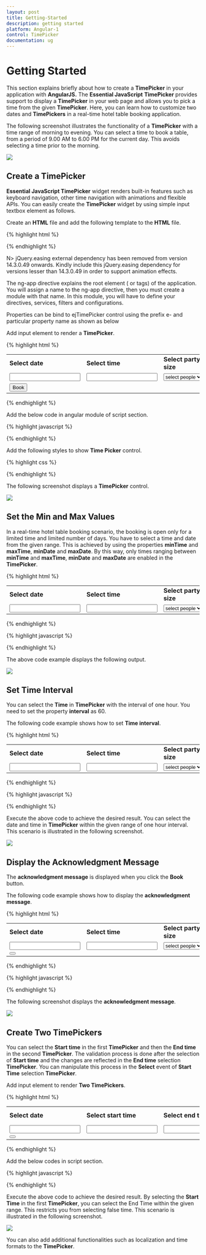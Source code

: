```yaml
---
layout: post
title: Getting-Started
description: getting started
platform: Angular-1
control: TimePicker
documentation: ug
---
```


# Getting Started

This section explains briefly about how to create a **TimePicker** in your application with **AngularJS.** The **Essential JavaScript** **TimePicker** provides support to display a **TimePicker** in your web page and allows you to pick a time from the given **TimePicker**. Here, you can learn how to customize two dates and **TimePickers** in a real-time hotel table booking application. 

The following screenshot illustrates the functionality of a **TimePicker** with a time range of morning to evening. You can select a time to book a table, from a period of 9.00 AM to 6.00 PM for the current day. This avoids selecting a time prior to the morning.

![](/js/TimePicker/Getting-Started_images/Getting-Started_img1.png) 


## Create a TimePicker 

**Essential JavaScript TimePicker** widget renders built-in features such as keyboard navigation, other time navigation with animations and flexible APIs. You can easily create the **TimePicker** widget by using simple input textbox element as follows.

Create an **HTML** file and add the following template to the **HTML** file.

{% highlight html %}

<!DOCTYPE html>
<html lang="en" ng-app="TimeCtrl">
<head>
    <meta name="viewport" content="width=device-width, initial-scale=1.0" charset="utf-8" />
    <!-- Style sheet for default theme (flat azure) -->
    <link href="http://cdn.syncfusion.com/{{ site.releaseversion }}/js/web/flat-azure/ej.web.all.min.css" rel="stylesheet" />
    <!--Scripts-->
    <script src="http://cdn.syncfusion.com/js/assets/external/jquery-1.10.2.min.js"></script>
    <script src="http://cdn.syncfusion.com/{{ site.releaseversion }}/js/web/ej.web.all.min.js"></script>
    <!--Add custom scripts here -->
</head>
<body ng-controller="TimePickerCtrl">
    <!-- add time picker element here -->
</body>
</html>

{% endhighlight %}

N> jQuery.easing external dependency has been removed from version 14.3.0.49 onwards. Kindly include this jQuery.easing dependency for versions lesser than 14.3.0.49 in order to support animation effects.

The ng-app directive explains the root element (<html> or <body> tags) of the application. You will assign a name to the ng-app directive, then you must create a module with that name. In this module, you will have to define your directives, services, filters and configurations.

Properties can be bind to ejTimePicker control using the prefix e- and particular property name as shown as below

Add input element to render a **TimePicker**.

{% highlight html %}

<table>
    <tr>
        <td class="tdclass">Select date</td>
        <td class="tdclass">Select time</td>
        <td class="tdclass">Select party size</td>
    </tr>
    <tr>
        <td class="tdclass">
            <span class="innerdp">
                <input id="datepick" type="text" ej-DatePicker/>
            </span>
        </td>
        <td class="tdclass">
            <span class="innerdp">
                <input id="time" type="text" ej-TimePicker  />
            </span>
        </td>
        <td class="tdclass">
            <span class="innerdp">
                <select name="party_size">
                    <option name="party_size" value="default">select people</option>
                    <option name="party_size" value="5">5 people</option>
                    <option name="party_size" value="10">10 people</option>
                    <option name="party_size" value="15">15 people</option>
                    <option name="party_size" value="20">20 people</option>
                </select>
            </span>
        </td>
    </tr>
    <tr>
        <td class="tdclass">
            <button class="book">Book</button>
        </td>
    </tr>
</table>

{% endhighlight %}


Add the below code in angular module of script section.

{% highlight javascript %}

   <script type="text/javascript">
        angular.module('TimeCtrl', ['ejangular'])
               .controller('TimePickerCtrl', function ($scope) {
               });
    </script>

{% endhighlight %}



Add the following styles to show **Time Picker** control.



{% highlight css %}

<style type="text/css" class="cssStyles">
    .tdclass {
        width: 200px;
        font-weight: bold;
    }

    .innerdp {
        display: inline-block;
    }
</style>

{% endhighlight %}


The following screenshot displays a **TimePicker** control.

![](/js/TimePicker/Getting-Started_images/Getting-Started_img2.png) 


## Set the Min and Max Values

In a real-time hotel table booking scenario, the booking is open only for a limited time and limited number of days. You have to select a time and date from the given range. This is achieved by using the properties **minTime** and **maxTime**, **minDate** and **maxDate**. By this way, only times ranging between **minTime** and **maxTime**, **minDate** and **maxDate** are enabled in the **TimePicker**.

{% highlight html %}

<table>
    <tr>
        <td class="tdclass">Select date</td>
        <td class="tdclass">Select time</td>
        <td class="tdclass">Select party size</td>
    </tr>
    <tr>
        <td class="tdclass">
            <span class="innerdp">
                <input id="datepick" type="text" ej-DatePicker e-value="value" e-minDate="mindate" e-maxDate="maxdate" />
            </span>
        </td>
        <td class="tdclass">
            <span class="innerdp">
                <input id="time" type="text" ej-TimePicker e-minTime="mintime" e-maxTime="maxtime" />
            </span>
        </td>
        <td class="tdclass">
            <span class="innerdp">
                <select name="party_size">
                    <option name="party_size" value="default">select people</option>
                    <option name="party_size" value="5">5 people</option>
                    <option name="party_size" value="10">10 people</option>
                    <option name="party_size" value="15">15 people</option>
                    <option name="party_size" value="20">20 people</option>
                </select>
            </span>
        </td>
    </tr>
</table>

{% endhighlight %}


{% highlight javascript %}

   <script type="text/javascript">
        var curdate = new Date();// mentions the current date.
        var mintime = "9:00 AM"; // mentions the start time.
        var maxtime = "6:00 PM"; // mentions the start time.
        // the following code sets the date range to 30 days from the current date.
        var rangeDate = new Date(curdate.getFullYear(), curdate.getMonth(), curdate.getDate() + 30);
        angular.module('TimeCtrl', ['ejangular'])
            .controller('TimePickerCtrl', function ($scope) {
                $scope.value= curdate;
                $scope.mindate= curdate;
                $scope.maxdate= rangeDate;
                $scope.mintime= mintime;
                $scope.maxtime= maxtime;
        });
    </script>

{% endhighlight %}

The above code example displays the following output.

![](/js/TimePicker/Getting-Started_images/Getting-Started_img3.png) 


## Set Time Interval

You can select the **Time** in **TimePicker** with the interval of one hour. You need to set the property **interval** as 60.

The following code example shows how to set **Time interval**.

{% highlight html %}

<table>
    <tr>
        <td class="tdclass">Select date</td>
        <td class="tdclass">Select time</td>
        <td class="tdclass">Select party size</td>
    </tr>
    <tr>
        <td class="tdclass">
            <span class="innerdp">
                <input id="datepick" type="text" ej-DatePicker e-value="value" e-minDate="mindate" e-maxDate="maxdate" />
            </span>
        </td>
        <td class="tdclass">
            <span class="innerdp">
                <input id="time" type="text" ej-TimePicker e-minTime="mintime" e-maxTime="maxtime" e-interval="interval" e-value="timevalue"/>
            </span>
        </td>
        <td class="tdclass">
            <span class="innerdp">
                <select name="party_size">
                    <option name="party_size" value="default">select people</option>
                    <option name="party_size" value="5">5 people</option>
                    <option name="party_size" value="10">10 people</option>
                    <option name="party_size" value="15">15 people</option>
                    <option name="party_size" value="20">20 people</option>
                </select>
            </span>
        </td>
    </tr>
</table>

{% endhighlight %}


{% highlight javascript %}

<script type="text/javascript">
    var curdate = new Date();// mentions the current date.
    var mintime = "9:00 AM"; // mentions the start time.
    var curtime = "9:00 AM";// mentions the time value.
    var maxtime = "6:00 PM"; // mentions the start time.
    // the following code sets the date range to 30 days from the current date.
    var rangeDate = new Date(curdate.getFullYear(), curdate.getMonth(), curdate.getDate() + 30);
	angular.module('TimeCtrl', ['ejangular'])
		.controller('TimePickerCtrl', function ($scope) {
			$scope.value= curdate;
			$scope.mindate= curdate;
			$scope.maxdate= rangeDate;
            $scope.timevalue = curtime;
			$scope.mintime= mintime;
			$scope.maxtime= maxtime;
			$scope.interval = 60; // Specify time interval
	});
</script>

{% endhighlight %}

Execute the above code to achieve the desired result. You can select the date and time in **TimePicker** within the given range of one hour interval. This scenario is illustrated in the following screenshot.

![](/js/TimePicker/Getting-Started_images/Getting-Started_img4.png)


## Display the Acknowledgment Message

The **acknowledgment message** is displayed when you click the **Book** button.

The following code example shows how to display the **acknowledgment message**.

{% highlight html %}
<table>
    <tr>
        <td class="tdclass">Select date</td>
        <td class="tdclass">Select time</td>
        <td class="tdclass">Select party size</td>
    </tr>
    <tr>
        <td class="tdclass">
            <span class="innerdp">
                <input id="datepick" type="text" ej-DatePicker e-value="value" e-minDate="mindate" e-maxDate="maxdate" />
            </span>
        </td>
        <td class="tdclass">
            <span class="innerdp">
                <input id="time" type="text" ej-TimePicker e-minTime="mintime" e-maxTime="maxtime" e-interval="interval" e-value="timevalue"/>
            </span>
        </td>
        <td class="tdclass">
            <span class="innerdp">
                <select name="party_size">
                    <option name="party_size" value="default">select people</option>
                    <option name="party_size" value="5">5 people</option>
                    <option name="party_size" value="10">10 people</option>
                    <option name="party_size" value="15">15 people</option>
                    <option name="party_size" value="20">20 people</option>
                </select>
            </span>
        </td>
		<tr>
        <td class="tdclass">
            <button class="book" ej-button e-text="Book" e-click="onClick"></button>
        </td>
    </tr>
    </tr>
</table>
{% endhighlight %}

{% highlight javascript %}

<script type="text/javascript">
    var curdate = new Date();// mentions the current date.
    var mintime = "9:00 AM"; // mentions the start time.
    var curtime = "9:00 AM";// mentions the time value.
    var maxtime = "6:00 PM"; // mentions the start time.
    // the following code sets the date range to 30 days from the current date.
    var rangeDate = new Date(curdate.getFullYear(), curdate.getMonth(), curdate.getDate() + 30);
	angular.module('TimeCtrl', ['ejangular'])
		.controller('TimePickerCtrl', function ($scope) {
			$scope.value= curdate;
			$scope.mindate= curdate;
			$scope.maxdate= rangeDate;
            $scope.timevalue = curtime;
			$scope.mintime= mintime;
			$scope.maxtime= maxtime;
			$scope.interval = 60; // Specify time interval
            $scope.onClick = function(e) {
                var a = $scope.value;
                var b = $scope.timevalue;
                var c = $('select').val();
                alert("You are booked the table with date " + a + " time " + b + " Party_size is " + c);
            }
	});
</script>

{% endhighlight %}

The following screenshot displays the **acknowledgment message**.

![](/js/TimePicker/Getting-Started_images/Getting-Started_img5.png) 



## Create Two TimePickers

You can select the **Start time** in the first **TimePicker** and then the **End time** in the second **TimePicker**. The validation process is done after the selection of **Start time** and the changes are reflected in the **End time** selection **TimePicker**. You can manipulate this process in the **Select** event of **Start Time** selection **TimePicker**. 

Add input element to render **Two TimePickers**.



{% highlight html %}

<table>
    <tr>
        <td class="tdclass">Select date</td>
        <td class="tdclass">Select start time</td>
        <td class="tdclass">Select end time</td>
        <td class="tdclass">Select party size</td>
    </tr>
    <tr>
        <td class="tdclass">
            <span class="innerdp">
                <input id="datepick" type="text" ej-DatePicker e-value="value" e-minDate="mindate" e-maxDate="maxdate" />
            </span>
        </td>
        <td class="tdclass">
            <span class="innerdp">
                <input id="time" type="text" ej-TimePicker e-minTime="mintime" e-maxTime="maxtime" e-interval="interval" e-select="selectTime"/>
            </span>
        </td>
        <td class="tdclass">
            <span class="innerdp">
                <input id="timeend" type="text" ej-TimePicker e-minTime="mintime1" e-maxTime="maxtime" e-interval="interval"/>
            </span>
        </td>
        <td class="tdclass">
            <span class="innerdp">
                <select name="party_size">
                    <option name="party_size" value="default">select people</option>
                    <option name="party_size" value="5">5 people</option>
                    <option name="party_size" value="10">10 people</option>
                    <option name="party_size" value="15">15 people</option>
                    <option name="party_size" value="20">20 people</option>
                </select>
            </span>
        </td>
    </tr>
    <tr>
    <td class="tdclass">
        <button class="book" ej-button e-text="Book" e-click="onClick"></button>
    </td>
    </tr>
<table>



{% endhighlight %}


Add the below codes in script section.

{% highlight javascript %}

<script type="text/javascript">
    var curdate = new Date();// mentions the current date.
    var mintime = "9:00 AM"; // mentions the start time.
    var maxtime = "6:00 PM"; // mentions the start time.
    var minTime1 = "9:00 AM"
    // the following code sets the date range to 30 days from the current date.
    var rangeDate = new Date(curdate.getFullYear(), curdate.getMonth(), curdate.getDate() + 30);
	angular.module('TimeCtrl', ['ejangular'])
		.controller('TimePickerCtrl', function ($scope) {
			$scope.value= curdate;
            $scope.mintime1 = minTime1;
			$scope.mindate= curdate;
			$scope.maxdate= rangeDate;
			$scope.mintime= mintime;
			$scope.maxtime= maxtime;
			$scope.interval= 60;
			$scope.selectTime= function selectedStartTime(sender) {
                $scope.mintime1 = sender.value;// setting minTime property dynamically.
            }
            $scope.onClick = function(e) {
                var a = $scope.value;
                var b = $scope.timevalue;
                var c = $('select').val();
                alert("You are booked the table with date " + a + " time " + b + " Party_size is " + c);
            }
	});	
</script>

{% endhighlight %}

Execute the above code to achieve the desired result. By selecting the **Start Time** in the first **TimePicker**, you can select the End Time within the given range. This restricts you from selecting false time. This scenario is illustrated in the following screenshot.

![](/js/TimePicker/Getting-Started_images/Getting-Started_img6.png) 

You can also add additional functionalities such as localization and time formats to the **TimePicker**. 

